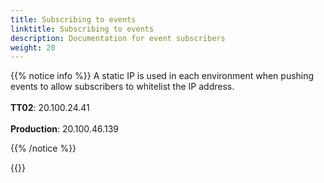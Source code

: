 ```yaml
---
title: Subscribing to events
linktitle: Subscribing to events
description: Documentation for event subscribers
weight: 20
---
```



{{% notice info %}}
A static IP is used in each environment when pushing events to allow subscribers to whitelist the IP address. </br> </br>
__TT02__: 20.100.24.41  </br> </br>
__Production__: 20.100.46.139

{{% /notice %}}


{{<children />}}
